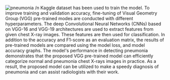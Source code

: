 ![pneumonia](https://user-images.githubusercontent.com/70100426/212812522-3ccc8615-8b6b-48e2-8736-ba926b537c80.png)
/n
Kaggle dataset has been used to train the model. To improve training and validation accuracy, fine-tuning of Visual Geometry Group (VGG) pre-trained modes are conducted with different hyperparameters. The deep Convolutional Neural Networks (CNNs) based on VGG-16 and VGG-19 architectures are used to extract features from given chest X-ray images. These features are then used for classification. In addition to the accuracy and F1-score as an evaluation matrix, the results of pre-trained models are compared using the model loss, and model accuracy graphs. The model's performance in detecting pneumonia demonstrates that the proposed VGG pre-trained model can efficiently categorize normal and pneumonia chest X-rays images in practice. As a result, the proposed model can be utilized to make a speedy diagnosis of pneumonia and can assist radiologists with their work.

